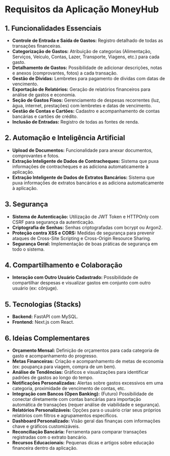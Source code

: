 # Requisitos da Aplicação MoneyHub

## 1. Funcionalidades Essenciais

- **Controle de Entrada e Saída de Gastos:** Registro detalhado de todas as transações financeiras.
- **Categorização de Gastos:** Atribuição de categorias (Alimentação, Serviços, Veículo, Contas, Lazer, Transporte, Viagens, etc.) para cada gasto.
- **Detalhamento de Gastos:** Possibilidade de adicionar descrições, notas e anexos (comprovantes, fotos) a cada transação.
- **Gestão de Dívidas:** Lembretes para pagamento de dívidas com datas de vencimento.
- **Exportação de Relatórios:** Geração de relatórios financeiros para análise de gastos e economia.
- **Seção de Gastos Fixos:** Gerenciamento de despesas recorrentes (luz, água, internet, prestações) com lembretes e datas de vencimento.
- **Gestão de Contas e Cartões:** Cadastro e acompanhamento de contas bancárias e cartões de crédito.
- **Inclusão de Entradas:** Registro de todas as fontes de renda.

## 2. Automação e Inteligência Artificial

- **Upload de Documentos:** Funcionalidade para anexar documentos, comprovantes e fotos.
- **Extração Inteligente de Dados de Contracheques:** Sistema que puxa informações de contracheques e as adiciona automaticamente à aplicação.
- **Extração Inteligente de Dados de Extratos Bancários:** Sistema que puxa informações de extratos bancários e as adiciona automaticamente à aplicação.

## 3. Segurança

- **Sistema de Autenticação:** Utilização de JWT Token e HTTPOnly com CSRF para segurança da autenticação.
- **Criptografia de Senhas:** Senhas criptografadas com bcrypt ou Argon2.
- **Proteção contra XSS e CORS:** Medidas de segurança para prevenir ataques de Cross-Site Scripting e Cross-Origin Resource Sharing.
- **Segurança Geral:** Implementação de boas práticas de segurança em todo o sistema.

## 4. Compartilhamento e Colaboração

- **Interação com Outro Usuário Cadastrado:** Possibilidade de compartilhar despesas e visualizar gastos em conjunto com outro usuário (ex: cônjuge).

## 5. Tecnologias (Stacks)

- **Backend:** FastAPI com MySQL.
- **Frontend:** Next.js com React.

## 6. Ideias Complementares

- **Orçamento Mensal:** Definição de orçamentos para cada categoria de gasto e acompanhamento do progresso.
- **Metas Financeiras:** Criação e acompanhamento de metas de economia (ex: poupança para viagem, compra de um bem).
- **Análise de Tendências:** Gráficos e visualizações para identificar padrões de gastos ao longo do tempo.
- **Notificações Personalizadas:** Alertas sobre gastos excessivos em uma categoria, proximidade de vencimento de contas, etc.
- **Integração com Bancos (Open Banking):** (Futuro) Possibilidade de conectar diretamente com contas bancárias para importação automática de transações (requer análise de viabilidade e segurança).
- **Relatórios Personalizáveis:** Opções para o usuário criar seus próprios relatórios com filtros e agrupamentos específicos.
- **Dashboard Personalizado:** Visão geral das finanças com informações chave e gráficos customizáveis.
- **Reconciliação Bancária:** Ferramenta para comparar transações registradas com o extrato bancário.
- **Recursos Educacionais:** Pequenas dicas e artigos sobre educação financeira dentro da aplicação.
